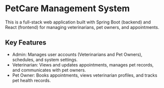 # PetCare Management System
This is a full-stack web application built with Spring Boot (backend) and React (frontend) for managing veterinarians, pet owners, and appointments.

## Key Features 
- Admin: Manages user accounts (Veterinarians and Pet Owners), schedules, and system settings.
- Veterinarian: Views and updates appointments, manages pet records, and communicates with pet owners.
- Pet Owner: Books appointments, views veterinarian profiles, and tracks pet health records.
